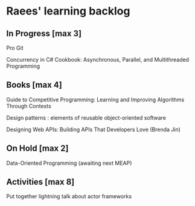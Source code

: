 # Raees' learning backlog

## In Progress [max 3]
Pro Git

Concurrency in C# Cookbook: Asynchronous, Parallel, and Multithreaded Programming

## Books [max 4]
Guide to Competitive Programming: Learning and Improving Algorithms Through Contests

Design patterns : elements of reusable object-oriented software

Designing Web APIs: Building APIs That Developers Love (Brenda Jin)

## On Hold [max 2]
Data-Oriented Programming (awaiting next MEAP)

## Activities [max 8]
Put together lightning talk about actor frameworks
